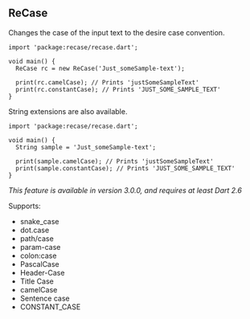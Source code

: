 ## ReCase ##

Changes the case of the input text to the desire case convention.

    import 'package:recase/recase.dart';

    void main() {
      ReCase rc = new ReCase('Just_someSample-text');

      print(rc.camelCase); // Prints 'justSomeSampleText'
      print(rc.constantCase); // Prints 'JUST_SOME_SAMPLE_TEXT'
    }

String extensions are also available.

    import 'package:recase/recase.dart';

    void main() {
      String sample = 'Just_someSample-text';

      print(sample.camelCase); // Prints 'justSomeSampleText'
      print(sample.constantCase); // Prints 'JUST_SOME_SAMPLE_TEXT'
    }
_This feature is available in version 3.0.0, and requires at least Dart 2.6_


Supports:
* snake_case
* dot.case
* path/case
* param-case
* colon:case
* PascalCase
* Header-Case
* Title Case
* camelCase
* Sentence case
* CONSTANT_CASE
